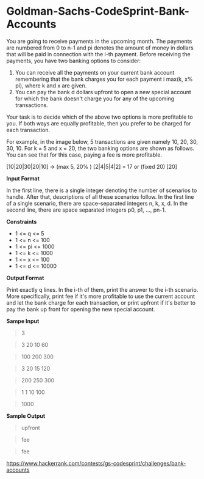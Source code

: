 # Goldman-Sachs-CodeSprint-Bank-Accounts

You are going to receive payments in the upcoming month. The payments are numbered from 0 to n-1 and pi denotes the amount of money in dollars that will be paid in connection with the i-th payment. Before receiving the payments, you have two banking options to consider:
 1. You can receive all the payments on your current bank account remembering that the bank charges you for each payment
i max(k, x% pi), where k and x are given.
 2. You can pay the bank d dollars upfront to open a new special account for which the bank doesn't charge you for any of the upcoming transactions.

Your task is to decide which of the above two options is more profitable to you. If both ways are equally profitable, then you prefer to be charged for each transaction.

For example, in the image below, 5 transactions are given namely 10, 20, 30, 30, 10. For k = 5 and x = 20, the two banking options are shown as follows. You can see that for this case, paying a fee is more profitable.

[10|20|30|20|10] -> (max 5, 20% ) [2|4|5|4|2] = 17 or (fixed 20) [20]

**Input Format**

In the first line, there is a single integer denoting the number of scenarios to handle. After that, descriptions of all these scenarios follow. In the first line of a single scenario, there are space-separated integers n, k, x, d. In the second line, there are space separated integers p0, p1, ..., pn-1.

**Constraints**
- 1 <= q <= 5
- 1 <= n <= 100
- 1 <= pi <= 1000
- 1 <= k <= 1000
- 1 <= x <= 100
- 1 <= d <= 10000

**Output Format**

Print exactly q lines. In the i-th of them, print the answer to the i-th scenario. More specifically, print fee if it's more profitable to use the current account and let the bank charge for each transaction, or print upfront if it's better to pay the bank up front for opening the new special account.

**Sampe Input**
> 3

> 3 20 10 60

> 100 200 300

> 3 20 15 120

> 200 250 300

> 1 1 10 100

> 1000

**Sample Output**

> upfront

> fee

> fee

https://www.hackerrank.com/contests/gs-codesprint/challenges/bank-accounts
